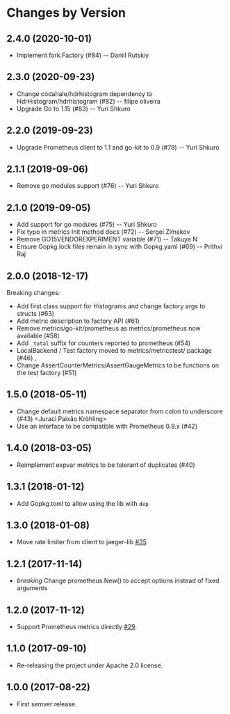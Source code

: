 Changes by Version
==================

2.4.0 (2020-10-01)
------------------

- Implement fork.Factory (#84) -- Daniil Rutskiy


2.3.0 (2020-09-23)
------------------

- Change codahale/hdrhistogram dependency to HdrHistogram/hdrhistogram (#82)  -- filipe oliveira
- Upgrade Go to 1.15 (#83) -- Yuri Shkuro


2.2.0 (2019-09-23)
------------------

- Upgrade Prometheus client to 1.1 and go-kit to 0.9 (#78) -- Yuri Shkuro


2.1.1 (2019-09-06)
------------------

- Remove go modules support (#76) -- Yuri Shkuro


2.1.0 (2019-09-05)
------------------

- Add support for go modules (#75) -- Yuri Shkuro
- Fix typo in metrics Init method docs (#72) -- Sergei Zimakov
- Remove GO15VENDOREXPERIMENT variable (#71) -- Takuya N
- Ensure Gopkg.lock files remain in sync with Gopkg.yaml (#69) -- Prithvi Raj


2.0.0 (2018-12-17)
------------------

Breaking changes:
- Add first class support for Histograms and change factory args to structs (#63) <Gary Brown>
- Add metric description to factory API (#61) <Gary Brown>
- Remove metrics/go-kit/prometheus as metrics/prometheus now available (#58) <Gary Brown>
- Add `_total` suffix for counters reported to prometheus (#54) <Gary Brown>
- LocalBackend / Test factory moved to metrics/metricstest/ package (#46) <Patrick Ohly>,
- Change AssertCounterMetrics/AssertGaugeMetrics to be functions on the test factory (#51) <Yuri Shkuro>


1.5.0 (2018-05-11)
------------------

- Change default metrics namespace separator from colon to underscore (#43) <Juraci Paixão Kröhling>
- Use an interface to be compatible with Prometheus 0.9.x (#42) <Pavel Nikolov>


1.4.0 (2018-03-05)
------------------

- Reimplement expvar metrics to be tolerant of duplicates (#40)


1.3.1 (2018-01-12)
-------------------

- Add Gopkg.toml to allow using the lib with `dep`


1.3.0 (2018-01-08)
------------------

- Move rate limiter from client to jaeger-lib [#35](https://github.com/jaegertracing/jaeger-lib/pull/35)


1.2.1 (2017-11-14)
------------------

- *breaking* Change prometheus.New() to accept options instead of fixed arguments


1.2.0 (2017-11-12)
------------------

- Support Prometheus metrics directly [#29](https://github.com/jaegertracing/jaeger-lib/pull/29).


1.1.0 (2017-09-10)
------------------

- Re-releasing the project under Apache 2.0 license.


1.0.0 (2017-08-22)
------------------

- First semver release.

